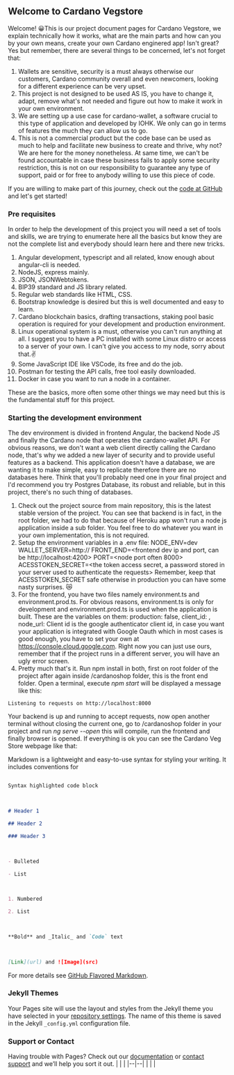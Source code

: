 ## Welcome to Cardano Vegstore

  

Welcome! 
😀This is our project document pages for Cardano Vegstore, we explain technically how it works, what are the main parts and how can you by your own means, create your own Cardano enginered app! 
Isn't great? Yes but remember, there are several things to be concerned, let's not forget that:

 1. Wallets are sensitive, security is a must always otherwise our customers, Cardano community overall and even newcomers, looking for a different experience can be very upset.
 2. This project is not designed to be used AS IS, you have to change it, adapt, remove what's not needed and figure out how to make it work in your own environment.
 3. We are setting up a use case for cardano-wallet, a software crucial to this type of application and developed by IOHK. We only can go in terms of features the much they can allow us to go.
 4. This is not a commercial product but the code base can be used as much to help and facilitate new business to create and thrive, why not? We are here for the money nonetheless. At same time, we can't be found accountable in case these business fails to apply some security restriction, this is not on our responsibility to guarantee any type of support, paid or for free to anybody willing to use this piece of code.

If you are willing to make part of this journey, check out the [code at GitHub](https://github.com/cheffNFT/cardano-vegstore) and let's get started!
  
### Pre requisites

In order to help the development of this project you will need a set of tools and skills, we are trying to enumerate here all the basics but know they are not the complete list and everybody should learn here and there new tricks.

 1. Angular development, typescript and all related, know enough about angular-cli is needed.
 2. NodeJS, express mainly.
 3. JSON, JSONWebtokens.
 4. BIP39 standard and JS library related.
 5. Regular web standards like HTML, CSS.
 6. Bootstrap knowledge is desired but this is well documented and easy to learn.
 7. Cardano blockchain basics, drafting transactions, staking pool basic operation is required for your development and production environment.
 8. Linux operational system is a must, otherwise you can't run anything at all. I suggest you to have a PC installed with some Linux distro or access to a server of your own. I can't give you access to my node, sorry about that.✌️
 9. Some JavaScript IDE like VSCode, its free and do the job.
 10. Postman for testing the API calls, free tool easily downloaded.
 11. Docker in case you want to run a node in a container.

These are the basics, more often some other things we may need but this is the fundamental stuff for this project. 

### Starting the development environment

  The dev environment is divided in frontend Angular, the backend Node JS and finally the Cardano node that operates the cardano-wallet API.
  For obvious reasons, we don't want a web client directly calling the Cardano node, that's why we added a new layer of security and to provide useful features as a backend.
  This application doesn't have a database, we are wanting it to make simple, easy to replicate therefore there are no databases here. Think that you'll probably need one in your final project and I'd recommend you try Postgres Database, its robust and reliable, but in this project, there's no such thing of databases.

 1. Check out the project source from main repository, this is the latest stable version of the project. You can see that backend is in fact, in the root folder, we had to do that because of Heroku app won't run a node js application inside a sub folder. You feel free to do whatever you want in your own implementation, this is not required.
 2. Setup the environment variables in a .env file: 
NODE_ENV=dev
WALLET_SERVER=http://<ip and port your node>
FRONT_END=<frontend dev ip and port, can be http://localhost:4200>
PORT=<node port often 8000>
ACESSTOKEN_SECRET=<the token access secret, a password stored in your server used to authenticate the requests>
Remember, keep that ACESSTOKEN_SECRET safe otherwise in production you can have some nasty surprises. 😿
 3. For the frontend, you have two files namely environment.ts and environment.prod.ts. For obvious reasons, environment.ts is only for development and environment.prod.ts is used when the application is built. These are the variables on them: 
production:  false,
client_id:  <google client id>,
node_url:  <backend endpoint>
Client id is the google authenticator client id, in case you want your application is integrated with Google Oauth which in most cases is good enough, you have to set your own at https://console.cloud.google.com. Right now you can just use ours, remember that if the project runs in a different server, you will have an ugly error screen.
 4. Pretty much that's it. Run npm install in both, first on root folder of the project after again inside /cardanoshop folder, this is the front end folder. Open a terminal, execute _npm start_ will be displayed a message like this: 
 ```
 Listening to requests on http://localhost:8000
```
Your backend is up and running to accept requests, now open another terminal without closing the current one, go to /cardanoshop folder in your project and run _ng serve --open_ this will compile, run the frontend and finally browser is opened.
If everything is ok you can see the Cardano Veg Store webpage like that:


Markdown is a lightweight and easy-to-use syntax for styling your writing. It includes conventions for

  

```markdown

Syntax highlighted code block

  

# Header 1

## Header 2

### Header 3

  

- Bulleted

- List

  

1. Numbered

2. List

  

**Bold** and _Italic_ and `Code` text

  

[Link](url) and ![Image](src)

```

  

For more details see [GitHub Flavored Markdown](https://guides.github.com/features/mastering-markdown/).

  

### Jekyll Themes

  

Your Pages site will use the layout and styles from the Jekyll theme you have selected in your [repository settings](https://github.com/cheffNFT/cardano-vegstore/settings/pages). The name of this theme is saved in the Jekyll `_config.yml` configuration file.

  

### Support or Contact

  

Having trouble with Pages? Check out our [documentation](https://docs.github.com/categories/github-pages-basics/) or [contact support](https://support.github.com/contact) and we’ll help you sort it out.
|  |  |
|--|--|
|  |  |
